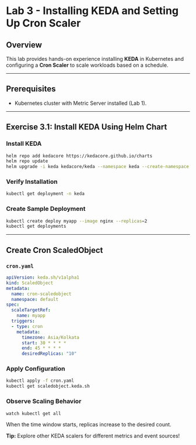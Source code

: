 #  Lab 3 - Installing KEDA and Setting Up Cron Scaler

## Overview
This lab provides hands-on experience installing **KEDA** in Kubernetes and configuring a **Cron Scaler** to scale workloads based on a schedule.

---

##  Prerequisites
- Kubernetes cluster with Metric Server installed (Lab 1).

---

## Exercise 3.1: Install KEDA Using Helm Chart

### Install KEDA
```bash
helm repo add kedacore https://kedacore.github.io/charts
helm repo update
helm upgrade -i keda kedacore/keda --namespace keda --create-namespace
```

###  Verify Installation
```bash
kubectl get deployment -n keda
```

### Create Sample Deployment
```bash
kubectl create deploy myapp --image nginx --replicas=2
kubectl get deployments
```

---

##  Create Cron ScaledObject

###  `cron.yaml`
```yaml
apiVersion: keda.sh/v1alpha1
kind: ScaledObject
metadata:
  name: cron-scaledobject
  namespace: default
spec:
  scaleTargetRef:
    name: myapp
  triggers:
  - type: cron
    metadata:
      timezone: Asia/Kolkata
      start: 30 * * * *
      end: 45 * * * *
      desiredReplicas: "10"
```

###  Apply Configuration
```bash
kubectl apply -f cron.yaml
kubectl get scaledobject.keda.sh
```

### Observe Scaling Behavior
```bash
watch kubectl get all
```

When the time window starts, replicas increase to the desired count.

**Tip:** Explore other KEDA scalers for different metrics and event sources!
